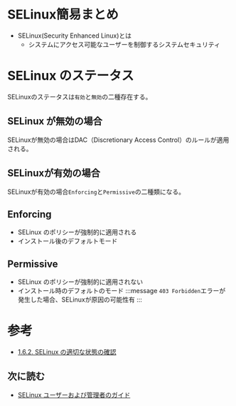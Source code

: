 # SELinux簡易まとめ
- SELinux(Security Enhanced Linux)とは
  - システムにアクセス可能なユーザーを制御するシステムセキュリティ
# SELinux のステータス
SELinuxのステータスは`有効`と`無効`の二種存在する。<br>

## SELinux が無効の場合
SELinuxが無効の場合はDAC（Discretionary Access Control）のルールが適用される。

## SELinuxが有効の場合
SELinuxが有効の場合`Enforcing`と`Permissive`の二種類になる。
## Enforcing 
- SELinux のポリシーが強制的に適用される
- インストール後のデフォルトモード
## Permissive
- SELinux のポリシーが強制的に適用されない
- インストール時のデフォルトのモード
:::message
`403 Forbidden`エラーが発生した場合、SELinuxが原因の可能性有
:::

# 参考
- [1.6.2. SELinux の適切な状態の確認](https://access.redhat.com/documentation/ja-jp/red_hat_enterprise_linux/7/html/system_administrators_guide/sec-selinux#doc-wrapper)

## 次に読む
- [SELinux ユーザーおよび管理者のガイド](https://access.redhat.com/documentation/ja-jp/red_hat_enterprise_linux/7/html/selinux_users_and_administrators_guide/index)

